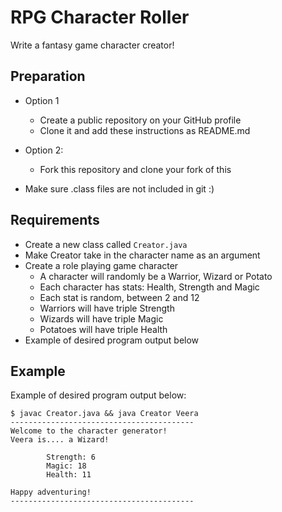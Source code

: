 # RPG Character Roller

Write a fantasy game character creator!

## Preparation

- Option 1
  - Create a public repository on your GitHub profile
  - Clone it and add these instructions as README.md
- Option 2:
  - Fork this repository and clone your fork of this

- Make sure .class files are not included in git :)

## Requirements

- Create a new class called `Creator.java`
- Make Creator take in the character name as an argument
- Create a role playing game character
  - A character will randomly be a Warrior, Wizard or Potato
  - Each character has stats: Health, Strength and Magic
  - Each stat is random, between 2 and 12
  - Warriors will have triple Strength
  - Wizards will have triple Magic
  - Potatoes will have triple Health
- Example of desired program output below

## Example

Example of desired program output below:

```
$ javac Creator.java && java Creator Veera
-----------------------------------------
Welcome to the character generator!
Veera is.... a Wizard!

        Strength: 6
        Magic: 18
        Health: 11

Happy adventuring!
-----------------------------------------
```
